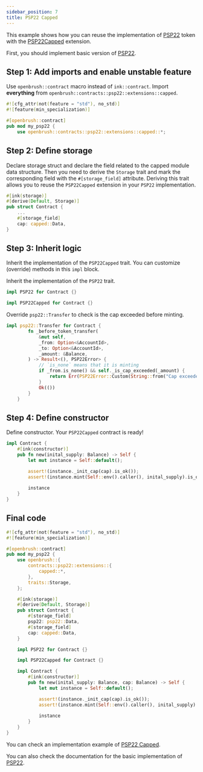 ```yaml
---
sidebar_position: 7
title: PSP22 Capped
---
```


This example shows how you can reuse the implementation of [PSP22](https://github.com/727-Ventures/openbrush-contracts/tree/main/contracts/src/token/psp22) token with the [PSP22Capped](https://github.com/727-Ventures/openbrush-contracts/tree/main/contracts/src/token/psp22/extensions/capped.rs) extension.

First, you should implement basic version of [PSP22](/smart-contracts/PSP22).

## Step 1: Add imports and enable unstable feature

Use `openbrush::contract` macro instead of `ink::contract`. Import **everything** from `openbrush::contracts::psp22::extensions::capped`.

```rust
#![cfg_attr(not(feature = "std"), no_std)]
#![feature(min_specialization)]

#[openbrush::contract]
pub mod my_psp22 {
    use openbrush::contracts::psp22::extensions::capped::*;
```

## Step 2: Define storage

Declare storage struct and declare the field related to the capped module data structure.
Then you need to derive the `Storage` trait and mark the corresponding field with
the `#[storage_field]` attribute. Deriving this trait allows you to reuse the
`PSP22Capped` extension in your `PSP22` implementation.

```rust
#[ink(storage)]
#[derive(Default, Storage)]
pub struct Contract {
    ...
    #[storage_field]
    cap: capped::Data,
}
```

## Step 3: Inherit logic

Inherit the implementation of the `PSP22Capped` trait. You can customize (override)
methods in this `impl` block.

Inherit the implementation of the `PSP22` trait.

```rust
impl PSP22 for Contract {}

impl PSP22Capped for Contract {}
```

Override `psp22::Transfer` to check is the cap exceeded before minting.

```rust 
impl psp22::Transfer for Contract {
        fn _before_token_transfer(
            &mut self,
            _from: Option<&AccountId>,
            _to: Option<&AccountId>,
            _amount: &Balance,
        ) -> Result<(), PSP22Error> {
            // `is_none` means that it is minting
            if _from.is_none() && self._is_cap_exceeded(_amount) {
                return Err(PSP22Error::Custom(String::from("Cap exceeded")))
            }
            Ok(())
        }
    }
```

## Step 4: Define constructor

Define constructor. Your `PSP22Capped` contract is ready!

```rust
impl Contract {
    #[ink(constructor)]
    pub fn new(inital_supply: Balance) -> Self {
        let mut instance = Self::default();

        assert!(instance._init_cap(cap).is_ok());
        assert!(instance.mint(Self::env().caller(), inital_supply).is_ok());
        
        instance
    }
}
```

## Final code

```rust
#![cfg_attr(not(feature = "std"), no_std)]
#![feature(min_specialization)]

#[openbrush::contract]
pub mod my_psp22 {
    use openbrush::{
        contracts::psp22::extensions::{
            capped::*,
        },
        traits::Storage,
    };

    #[ink(storage)]
    #[derive(Default, Storage)]
    pub struct Contract {
        #[storage_field]
        psp22: psp22::Data,
        #[storage_field]
        cap: capped::Data,
    }

    impl PSP22 for Contract {}

    impl PSP22Capped for Contract {}

    impl Contract {
        #[ink(constructor)]
        pub fn new(inital_supply: Balance, cap: Balance) -> Self {
            let mut instance = Self::default();

            assert!(instance._init_cap(cap).is_ok());
            assert!(instance.mint(Self::env().caller(), inital_supply).is_ok());
            
            instance
        }
    }
}
```

You can check an implementation example of [PSP22 Capped](https://github.com/727-Ventures/openbrush-contracts/tree/main/examples/psp22_extensions/capped).

You can also check the documentation for the basic implementation of [PSP22](/smart-contracts/PSP22).
